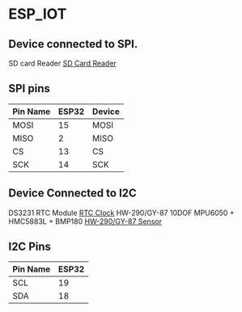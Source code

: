 # ESP_IOT

## Device connected to SPI.

SD card Reader [SD Card Reader](https://robu.in/product/sd-card-reading-writing-module-arduino/)

## SPI pins

| Pin Name | ESP32    | Device   |
|----------|----------|----------|
| MOSI     | 15       | MOSI     |
| MISO     | 2        | MISO     |
| CS       | 13       | CS       |
| SCK      | 14       | SCK      |

## Device Connected to I2C

DS3231 RTC Module [RTC Clock](https://robu.in/product/ds3231-rtc-module-precise-real-time-clock-i2c-at24c32/)
HW-290/GY-87 10DOF MPU6050 + HMC5883L + BMP180 [HW-290/GY-87 Sensor](https://robu.in/product/mpu6050hmc5883lbmp180-10dof-3-axis-gyro-3-axis-acceleration-3-axis-magnetic-field-air-pres/)

## I2C Pins

| Pin Name | ESP32 |
|----------|-------|
| SCL      | 19    |
| SDA      | 18    |

